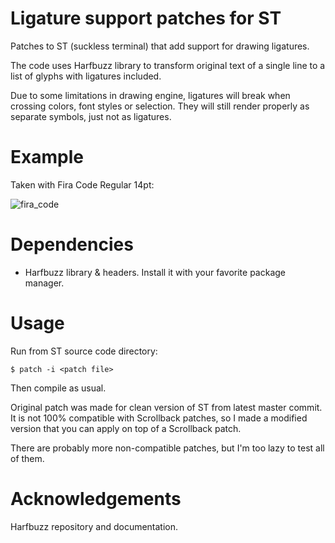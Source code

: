 # Ligature support patches for ST

Patches to ST (suckless terminal) that add support for drawing ligatures.

The code uses Harfbuzz library to transform original text of a single line to a list of glyphs with ligatures included.

Due to some limitations in drawing engine, ligatures will break when crossing colors, font styles or selection. They will still render properly as separate symbols, just not as ligatures.

# Example

Taken with Fira Code Regular 14pt:

![fira_code](screenshots/fira-code.png)

# Dependencies

* Harfbuzz library & headers. Install it with your favorite package manager.

# Usage

Run from ST source code directory:
```
$ patch -i <patch file>
```
Then compile as usual.

Original patch was made for clean version of ST from latest master commit. It is not 100% compatible with Scrollback patches, so I made a modified version that you can apply on top of a Scrollback patch.

There are probably more non-compatible patches, but I'm too lazy to test all of them.

# Acknowledgements

Harfbuzz repository and documentation.
